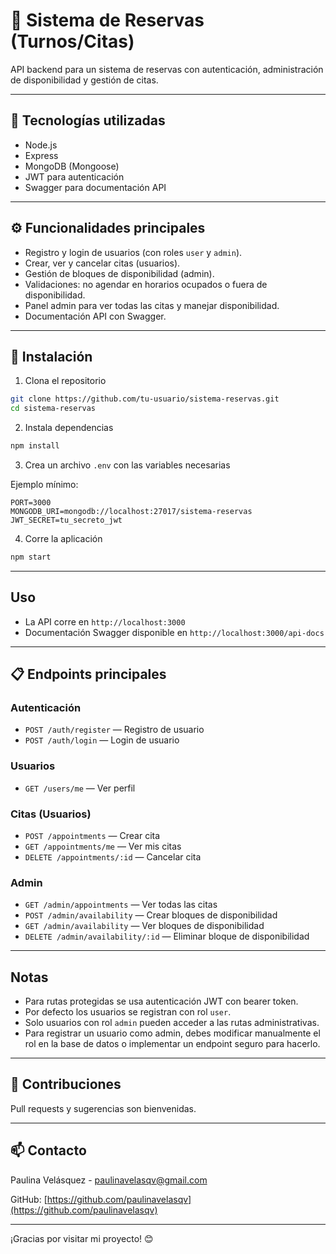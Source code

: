 
# 📅 Sistema de Reservas (Turnos/Citas)

API backend para un sistema de reservas con autenticación, administración de disponibilidad y gestión de citas.

---

## 🚀 Tecnologías utilizadas

- Node.js  
- Express  
- MongoDB (Mongoose)  
- JWT para autenticación  
- Swagger para documentación API  

---

## ⚙️ Funcionalidades principales

- Registro y login de usuarios (con roles `user` y `admin`).  
- Crear, ver y cancelar citas (usuarios).  
- Gestión de bloques de disponibilidad (admin).  
- Validaciones: no agendar en horarios ocupados o fuera de disponibilidad.  
- Panel admin para ver todas las citas y manejar disponibilidad.  
- Documentación API con Swagger.  

---

## 🔧 Instalación

1. Clona el repositorio

```bash
git clone https://github.com/tu-usuario/sistema-reservas.git
cd sistema-reservas
```

2. Instala dependencias

```bash
npm install
```

3. Crea un archivo `.env` con las variables necesarias

Ejemplo mínimo:

```
PORT=3000
MONGODB_URI=mongodb://localhost:27017/sistema-reservas
JWT_SECRET=tu_secreto_jwt
```

4. Corre la aplicación

```bash
npm start
```

---

## Uso

- La API corre en `http://localhost:3000`  
- Documentación Swagger disponible en `http://localhost:3000/api-docs`  

---

## 📋 Endpoints principales

### Autenticación

- `POST /auth/register` — Registro de usuario  
- `POST /auth/login` — Login de usuario  

### Usuarios

- `GET /users/me` — Ver perfil  

### Citas (Usuarios)

- `POST /appointments` — Crear cita  
- `GET /appointments/me` — Ver mis citas  
- `DELETE /appointments/:id` — Cancelar cita  

### Admin

- `GET /admin/appointments` — Ver todas las citas  
- `POST /admin/availability` — Crear bloques de disponibilidad  
- `GET /admin/availability` — Ver bloques de disponibilidad  
- `DELETE /admin/availability/:id` — Eliminar bloque de disponibilidad  

---

## Notas

- Para rutas protegidas se usa autenticación JWT con bearer token.  
- Por defecto los usuarios se registran con rol `user`.  
- Solo usuarios con rol `admin` pueden acceder a las rutas administrativas.  
- Para registrar un usuario como admin, debes modificar manualmente el rol en la base de datos o implementar un endpoint seguro para hacerlo.  

---

## 🤝 Contribuciones

Pull requests y sugerencias son bienvenidas.

---

## 📫 Contacto

Paulina Velásquez - [paulinavelasqv@gmail.com](mailto:paulinavelasqv@gmail.com)

GitHub: [https://github.com/paulinavelasqv](https://github.com/paulinavelasqv)

---

¡Gracias por visitar mi proyecto! 😊